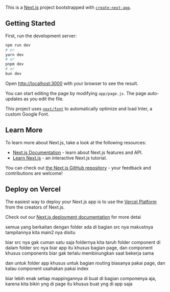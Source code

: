 This is a [Next.js](https://nextjs.org/) project bootstrapped with [`create-next-app`](https://github.com/vercel/next.js/tree/canary/packages/create-next-app).

## Getting Started

First, run the development server:

```bash
npm run dev
# or
yarn dev
# or
pnpm dev
# or
bun dev
```

Open [http://localhost:3000](http://localhost:3000) with your browser to see the result.

You can start editing the page by modifying `app/page.js`. The page auto-updates as you edit the file.

This project uses [`next/font`](https://nextjs.org/docs/basic-features/font-optimization) to automatically optimize and load Inter, a custom Google Font.

## Learn More

To learn more about Next.js, take a look at the following resources:

- [Next.js Documentation](https://nextjs.org/docs) - learn about Next.js features and API.
- [Learn Next.js](https://nextjs.org/learn) - an interactive Next.js tutorial.

You can check out [the Next.js GitHub repository](https://github.com/vercel/next.js/) - your feedback and contributions are welcome!

## Deploy on Vercel

The easiest way to deploy your Next.js app is to use the [Vercel Platform](https://vercel.com/new?utm_medium=default-template&filter=next.js&utm_source=create-next-app&utm_campaign=create-next-app-readme) from the creators of Next.js.

Check out our [Next.js deployment documentation](https://nextjs.org/docs/deployment) for more detai


semua yang berkaitan dengan folder ada di bagian src nya makustnya tampilannya kita main2 nya disitu

biar src nya gak cuman satu saja foldernya kita taruh folder component di dalam folder src nya biar app itu khusus bagian page, dan component khusus components biar gak terlalu membinungkan saat bekerja sama 

dan untuk folder app khusus untuk bagian routing biasanya pakai page, dan kalau component usahakan pakai index


biar lebih enak setiap mappingannya di buat di bagian componenya aja, karena kita bikin yng di page itu khusus buat yng di app saja